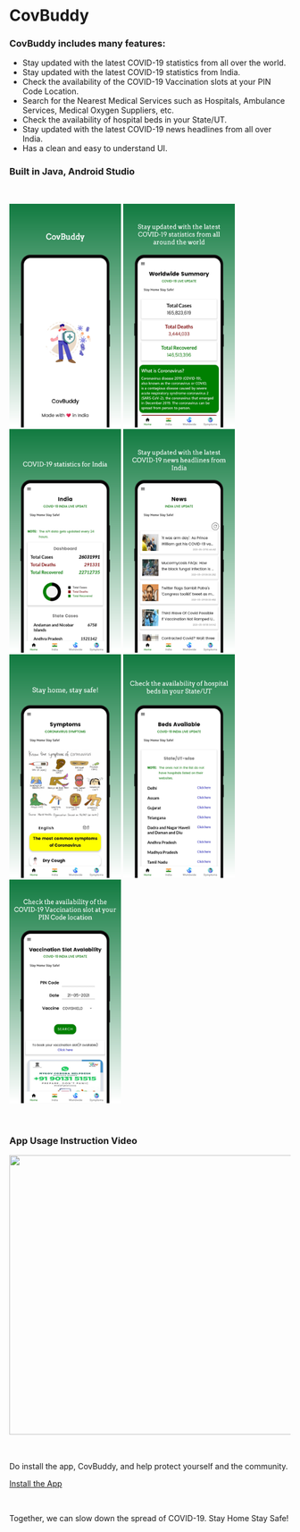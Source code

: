 # CovBuddy

### CovBuddy includes many features:
* Stay updated with the latest COVID-19 statistics from all over the world.
* Stay updated with the latest COVID-19 statistics from India.
* Check the availability of the COVID-19 Vaccination slots at your PIN Code Location.
* Search for the Nearest Medical Services such as Hospitals, Ambulance Services, Medical Oxygen Suppliers, etc.
* Check the availability of hospital beds in your State/UT.
* Stay updated with the latest COVID-19 news headlines from all over India.
* Has a clean and easy to understand UI.

### Built in Java, Android Studio

<br />
<p align="left"> 
  <img src="https://github.com/iamvs-2002/CovBuddy/blob/master/Images/1.png"  width="200" height="400"/> 
  <img src="https://github.com/iamvs-2002/CovBuddy/blob/master/Images/2.png"  width="200" height="400"/> 
  <img src="https://github.com/iamvs-2002/CovBuddy/blob/master/Images/3.png"  width="200" height="400"/> 
  <img src="https://github.com/iamvs-2002/CovBuddy/blob/master/Images/4.png"  width="200" height="400"/> 
  <img src="https://github.com/iamvs-2002/CovBuddy/blob/master/Images/5.png"  width="200" height="400"/> 
  <img src="https://github.com/iamvs-2002/CovBuddy/blob/master/Images/6.png"  width="200" height="400"/> 
  <img src="https://github.com/iamvs-2002/CovBuddy/blob/master/Images/7.png"  width="200" height="400"/> 
</p>
  
<br />
<h3 align="left">App Usage Instruction Video</h3>
<p>
  <a href="https://www.youtube.com/watch?v=3eCWm4RYd8A" target="_blank"> 
    <img src="https://img.youtube.com/vi/3eCWm4RYd8A/0.jpg" width="600" height="500"/> 
  </a>
</p>

<br />
<p> 
  Do install the app, CovBuddy, and help protect yourself and the community.
</p>

[Install the App](https://drive.google.com/file/d/1NuZI0El9rioZvHVl9tx3CS59RGaZy2OR/view)

<br />
<p> 
  Together, we can slow down the spread of COVID-19.
  Stay Home Stay Safe!
</p>
